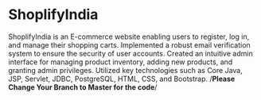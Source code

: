 # ShoplifyIndia
ShoplifyIndia is an E-commerce website enabling users to register, log in, and manage their shopping
carts.
Implemented a robust email verification system to ensure the security of user accounts.
Created an intuitive admin interface for managing product inventory, adding new products, and
granting admin privileges.
Utilized key technologies such as Core Java, JSP, Servlet, JDBC, PostgreSQL, HTML, CSS, and
Bootstrap.
/**********Please Change Your Branch to Master for the code**********/

